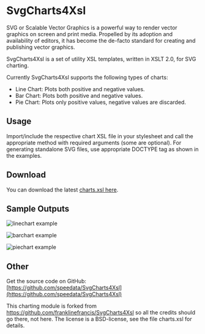 # SvgCharts4Xsl

SVG or Scalable Vector Graphics is a powerful way to render vector graphics on screen and print media.
Propelled by its adoption and availability of editors, it has become the de-facto standard for creating and publishing vector graphics.

SvgCharts4Xsl is a set of utility XSL templates, written in XSLT 2.0, for SVG charting.

Currently SvgCharts4Xsl supports the following types of charts:

*  Line Chart: Plots both positive and negative values.
*  Bar Chart: Plots both positive and negative values.
*  Pie Chart: Plots only positive values, negative values are discarded.

## Usage

Import/include the respective chart XSL file in your stylesheet and call the appropriate method with required arguments (some are optional).
For generating standalone SVG files, use appropriate DOCTYPE tag as shown in the examples.

## Download

You can download the latest [charts.xsl here](https://raw.githubusercontent.com/speedata/SvgCharts4Xsl/master/charts.xsl).


## Sample Outputs

![linechart example](examples/lineChartExample1.svg)

![barchart example](examples/barChartExample1.svg)

![piechart example](examples/pieChartExample1.svg)

## Other

Get the source code on GitHub: [https://github.com/speedata/SvgCharts4Xsl](https://github.com/speedata/SvgCharts4Xsl)

This charting module is forked from https://github.com/franklinefrancis/SvgCharts4Xsl so all the credits should go there, not here. The license is a BSD-license, see the file charts.xsl for details.